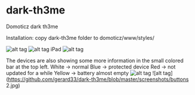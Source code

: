# dark-th3me
Domoticz dark th3me

Installation:
copy dark-th3me folder to domoticz/www/styles/

![alt tag](https://github.com/gerard33/dark-th3me/blob/master/screenshots/theme1.jpg)
![alt tag](https://github.com/gerard33/dark-th3me/blob/master/screenshots/theme2.jpg)
iPad
![alt tag](https://github.com/gerard33/dark-th3me/blob/master/screenshots/theme3.jpg)

The devices are also showing some more information in the small colored bar at the top left.
White -> normal
Blue -> protected device
Red -> not updated for a while
Yellow -> battery almost empty
![alt tag](https://github.com/gerard33/dark-th3me/blob/master/screenshots/buttons.jpg)
![alt tag](https://github.com/gerard33/dark-th3me/blob/master/screenshots/buttons 2.jpg)
